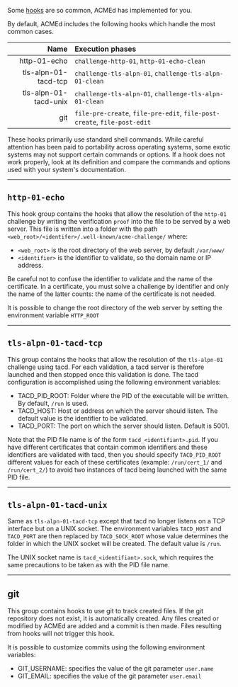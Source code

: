 [//]: # (Copying and distribution of this file, with or without modification,)
[//]: # (are permitted in any medium without royalty provided the copyright)
[//]: # (notice and this notice are preserved.  This file is offered as-is,)
[//]: # (without any warranty.)

Some [hooks](Hooks-And-Groups.md) are so common, ACMEd has implemented for you.

By default, ACMEd includes the following hooks which handle the most common cases.

| Name | Execution phases |
| --: | :-- |
| http-01-echo | `challenge-http-01`, `http-01-echo-clean` |
| tls-alpn-01-tacd-tcp |	`challenge-tls-alpn-01`, `challenge-tls-alpn-01-clean` |
| tls-alpn-01-tacd-unix | 	`challenge-tls-alpn-01`, `challenge-tls-alpn-01-clean` |
| git |	`file-pre-create`, `file-pre-edit`, `file-post-create`, `file-post-edit` |

These hooks primarily use standard shell commands. While careful attention has been paid to portability across operating systems, some exotic systems may not support certain commands or options. If a hook does not work properly, look at its definition and compare the commands and options used with your system's documentation.

---

## `http-01-echo`

This hook group contains the hooks that allow the resolution of the `http-01` challenge by writing the verification `proof` into the file to be served by a web server. This file is written into a folder with the path `<web_root>/<identifer>/.well-known/acme-challenge/` where:

- `<web_root>` is the root directory of the web server, by default `/var/www/`
- `<identifier>` is the identifier to validate, so the domain name or IP address.

Be careful not to confuse the identifier to validate and the name of the certificate. In a certificate, you must solve a challenge by identifier and only the name of the latter counts: the name of the certificate is not needed.

It is possible to change the root directory of the web server by setting the environment variable `HTTP_ROOT`

---

## `tls-alpn-01-tacd-tcp`

This group contains the hooks that allow the resolution of the `tls-alpn-01` challenge using tacd. For each validation, a tacd server is therefore launched and then stopped once this validation is done. The tacd configuration is accomplished using the following environment variables:

- TACD_PID_ROOT: Folder where the PID of the executable will be written. By default, `/run` is used.
- TACD_HOST: Host or address on which the server should listen. The default value is the identifier to be validated.
- TACD_PORT: The port on which the server should listen. Default is 5001.

Note that the PID file name is of the form `tacd_<identifiant>.pid`. If you have different certificates that contain common identifiers and these identifiers are validated with tacd, then you should specify `TACD_PID_ROOT` different values ​​for each of these certificates (example: `/run/cert_1/` and `/run/cert_2/`) to avoid two instances of tacd being launched with the same PID file.

---

## `tls-alpn-01-tacd-unix`

Same as `tls-alpn-01-tacd-tcp` except that tacd no longer listens on a TCP interface but on a UNIX socket. The environment variables `TACD_HOST` and `TACD_PORT` are then replaced by `TACD_SOCK_ROOT` whose value determines the folder in which the UNIX socket will be created. The default value is `/run`.

The UNIX socket name is `tacd_<identifiant>.sock`, which requires the same precautions to be taken as with the PID file name.

---

## git

This group contains hooks to use git to track created files. If the git repository does not exist, it is automatically created. Any files created or modified by ACMEd are added and a commit is then made. Files resulting from hooks will not trigger this hook.

It is possible to customize commits using the following environment variables:

- GIT_USERNAME: specifies the value of the git parameter `user.name`
- GIT_EMAIL: specifies the value of the git parameter `user.email`

